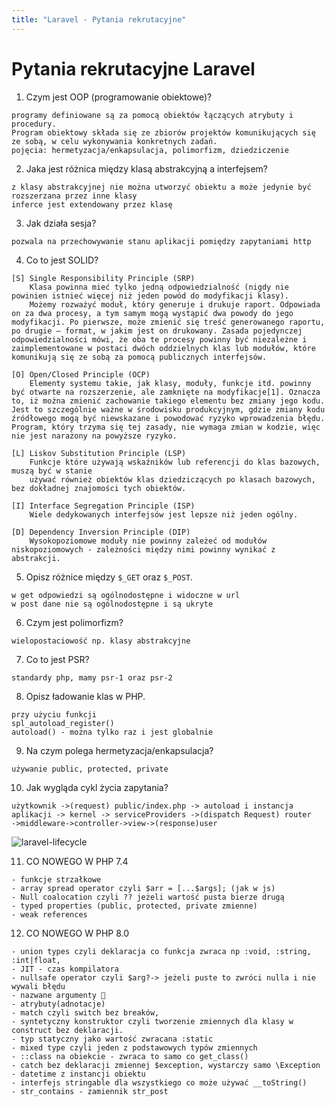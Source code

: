 ```yaml
---
title: "Laravel - Pytania rekrutacyjne"
---
```



# Pytania rekrutacyjne Laravel

1. Czym jest OOP (programowanie obiektowe)?
```
programy definiowane są za pomocą obiektów łączących atrybuty i procedury. 
Program obiektowy składa się ze zbiorów projektów komunikujących się ze sobą, w celu wykonywania konkretnych zadań.
pojęcia: hermetyzacja/enkapsulacja, polimorfizm, dziedziczenie
```

2. Jaka jest różnica między klasą abstrakcyjną a interfejsem?
```
z klasy abstrakcyjnej nie można utworzyć obiektu a może jedynie być rozszerzana przez inne klasy
inferce jest extendowany przez klasę
```

3. Jak działa sesja?
```
pozwala na przechowywanie stanu aplikacji pomiędzy zapytaniami http
```

4. Co to jest SOLID?
```
[S] Single Responsibility Principle (SRP)
    Klasa powinna mieć tylko jedną odpowiedzialność (nigdy nie powinien istnieć więcej niż jeden powód do modyfikacji klasy).
    Możemy rozważyć moduł, który generuje i drukuje raport. Odpowiada on za dwa procesy, a tym samym mogą wystąpić dwa powody do jego modyfikacji. Po pierwsze, może zmienić się treść generowanego raportu, po drugie – format, w jakim jest on drukowany. Zasada pojedynczej odpowiedzialności mówi, że oba te procesy powinny być niezależne i zaimplementowane w postaci dwóch oddzielnych klas lub modułów, które komunikują się ze sobą za pomocą publicznych interfejsów. 
```
```
[O] Open/Closed Principle (OCP)
    Elementy systemu takie, jak klasy, moduły, funkcje itd. powinny być otwarte na rozszerzenie, ale zamknięte na modyfikacje[1]. Oznacza to, iż można zmienić zachowanie takiego elementu bez zmiany jego kodu. Jest to szczególnie ważne w środowisku produkcyjnym, gdzie zmiany kodu źródłowego mogą być niewskazane i powodować ryzyko wprowadzenia błędu. Program, który trzyma się tej zasady, nie wymaga zmian w kodzie, więc nie jest narażony na powyższe ryzyko. 
```
```
[L] Liskov Substitution Principle (LSP)
    Funkcje które używają wskaźników lub referencji do klas bazowych, muszą być w stanie 
    używać również obiektów klas dziedziczących po klasach bazowych, bez dokładnej znajomości tych obiektów.
```
```
[I] Interface Segregation Principle (ISP)
    Wiele dedykowanych interfejsów jest lepsze niż jeden ogólny.
```
```
[D] Dependency Inversion Principle (DIP)
    Wysokopoziomowe moduły nie powinny zależeć od modułów niskopoziomowych - zależności między nimi powinny wynikać z abstrakcji.
```

5. Opisz różnice między `$_GET` oraz `$_POST`.
```
w get odpowiedzi są ogólnodostępne i widoczne w url
w post dane nie są ogólnodostępne i są ukryte
```

6. Czym jest polimorfizm?
```
wielopostaciowość np. klasy abstrakcyjne
```

7. Co to jest PSR?
```
standardy php, mamy psr-1 oraz psr-2
```

8.  Opisz ładowanie klas w PHP.
```
przy użyciu funkcji
spl_autoload_register()
autoload() - można tylko raz i jest globalnie
```

9. Na czym polega hermetyzacja/enkapsulacja?
```
używanie public, protected, private
```

10. Jak wygląda cykl życia zapytania?
```
użytkownik ->(request) public/index.php -> autoload i instancja aplikacji -> kernel -> serviceProviders ->(dispatch Request) router
->middleware->controller->view->(response)user
```
![laravel-lifecycle](./../assets/images/laravel-lifecycle.avif)

11. CO NOWEGO W PHP 7.4
```
- funkcje strzałkowe
- array spread operator czyli $arr = [...$args]; (jak w js)
- Null coalocation czyli ?? jeżeli wartość pusta bierze drugą
- typed properties (public, protected, private zmienne)
- weak references
```

12. CO NOWEGO W PHP 8.0
```
- union types czyli deklaracja co funkcja zwraca np :void, :string, :int|float,
- JIT - czas kompilatora
- nullsafe operator czyli $arg?-> jeżeli puste to zwróci nulla i nie wywali błędu
- nazwane argumenty 🙂
- atrybuty(adnotacje)
- match czyli switch bez breaków,
- syntetyczny konstruktor czyli tworzenie zmiennych dla klasy w construct bez deklaracji.
- typ statyczny jako wartość zwracana :static
- mixed type czyli jeden z podstawowych typów zmiennych
- ::class na obiekcie - zwraca to samo co get_class()
- catch bez deklaracji zmiennej $exception, wystarczy samo \Exception
- datetime z instancji obiektu
- interfejs stringable dla wszystkiego co może używać __toString()
- str_contains - zamiennik str_post
```